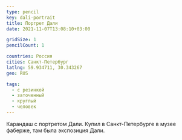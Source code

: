 ```yaml
---
type: pencil
key: dali-portrait
title: Портрет Дали
date: 2021-11-07T13:08:10+03:00

gridSize: 1
pencilCount: 1

countries: Россия
cities: Санкт-Петербург
latlng: 59.934711, 30.343267
geo: RUS

tags:
  - с резинкой
  - заточенный
  - круглый
  - человек
---
```


Карандаш с портретом Дали. Купил в Санкт-Петербурге в музее фаберже, там была экспозиция Дали.
